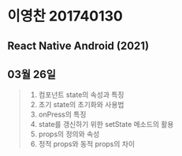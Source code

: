 # 이영찬 201740130
## React Native Android (2021)

## 03월 26일
>1. 컴포넌트 state의 속성과 특징
>2. 초기 state의 초기화와 사용법
>3. onPress의 특징    
>4. state를 갱신하기 위한 setState 메소드의 활용
>5. props의 정의와 속성
>6. 정적 props와 동적 props의 차이